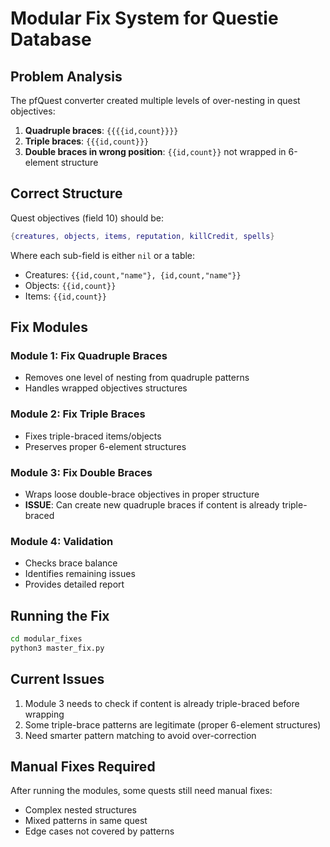 # Modular Fix System for Questie Database

## Problem Analysis

The pfQuest converter created multiple levels of over-nesting in quest objectives:

1. **Quadruple braces**: `{{{{id,count}}}}` 
2. **Triple braces**: `{{{id,count}}}`
3. **Double braces in wrong position**: `{{id,count}}` not wrapped in 6-element structure

## Correct Structure

Quest objectives (field 10) should be:
```lua
{creatures, objects, items, reputation, killCredit, spells}
```

Where each sub-field is either `nil` or a table:
- Creatures: `{{id,count,"name"}, {id,count,"name"}}`
- Objects: `{{id,count}}`  
- Items: `{{id,count}}`

## Fix Modules

### Module 1: Fix Quadruple Braces
- Removes one level of nesting from quadruple patterns
- Handles wrapped objectives structures

### Module 2: Fix Triple Braces  
- Fixes triple-braced items/objects
- Preserves proper 6-element structures

### Module 3: Fix Double Braces
- Wraps loose double-brace objectives in proper structure
- **ISSUE**: Can create new quadruple braces if content is already triple-braced

### Module 4: Validation
- Checks brace balance
- Identifies remaining issues
- Provides detailed report

## Running the Fix

```bash
cd modular_fixes
python3 master_fix.py
```

## Current Issues

1. Module 3 needs to check if content is already triple-braced before wrapping
2. Some triple-brace patterns are legitimate (proper 6-element structures)
3. Need smarter pattern matching to avoid over-correction

## Manual Fixes Required

After running the modules, some quests still need manual fixes:
- Complex nested structures
- Mixed patterns in same quest
- Edge cases not covered by patterns